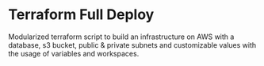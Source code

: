 # Terraform Full Deploy
Modularized terraform script to build an infrastructure on AWS with a database, s3 bucket, public &amp; private subnets and customizable values with the usage of variables and workspaces.
